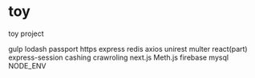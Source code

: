 # toy
toy project

gulp
lodash
passport
https
express
redis
axios
unirest
multer
react(part)
express-session
cashing
crawroling
next.js
Meth.js
firebase
mysql
NODE_ENV